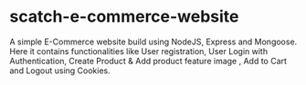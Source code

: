 # scatch-e-commerce-website
A simple E-Commerce website build using NodeJS, Express and Mongoose. Here it contains  functionalities like User registration, User Login with Authentication, Create Product &amp; Add product feature image , Add to Cart and Logout using Cookies.
